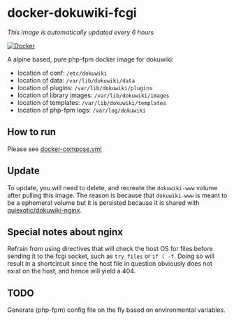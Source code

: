 # docker-dokuwiki-fcgi

*This image is automatically updated every 6 hours*

[![Docker](https://github.com/Hellyna/docker-dokuwiki-fcgi/actions/workflows/docker-publish.yml/badge.svg)](https://github.com/Hellyna/docker-dokuwiki-fcgi/actions/workflows/docker-publish.yml)

A alpine based, pure php-fpm docker image for dokuwiki:

+ location of conf: `/etc/dokuwiki`
+ location of data: `/var/lib/dokuwiki/data`
+ location of plugins: `/var/lib/dokuwiki/plugins`
+ location of library images: `/var/lib/dokuwiki/images`
+ location of templates: `/var/lib/dokuwiki/templates`
+ location of php-fpm logs: `/var/log/dokuwiki`

## How to run

Please see [docker-compose.yml](https://github.com/Hellyna/docker-dokuwiki-fcgi/blob/master/docker-compose.yml)


## Update

To update, you will need to delete, and recreate the `dokuwiki-www` volume after pulling this image. The reason is because that `dokuwiki-www` is meant to be a ephemeral volume but it is persisted because it is shared with [quiexotic/dokuwiki-nginx](https://github.com/Hellyna/docker-dokuwiki-nginx).

## Special notes about nginx

Refrain from using directives that will check the host OS for files before sending it to the fcgi socket, such as `try_files` or `if ( -f`. Doing so will result in a shortcircuit since the host file in question obviously does not exist on the host, and hence will yield a 404.

## TODO

Generate (php-fpm) config file on the fly based on environmental variables.
